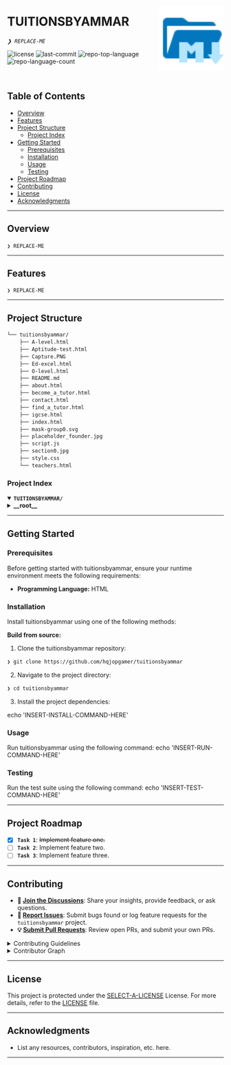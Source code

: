 <div align="left" style="position: relative;">
<img src="https://raw.githubusercontent.com/PKief/vscode-material-icon-theme/ec559a9f6bfd399b82bb44393651661b08aaf7ba/icons/folder-markdown-open.svg" align="right" width="30%" style="margin: -20px 0 0 20px;">
<h1>TUITIONSBYAMMAR</h1>
<p align="left">
	<em><code>❯ REPLACE-ME</code></em>
</p>
<p align="left">
	<img src="https://img.shields.io/github/license/hqjopgamer/tuitionsbyammar?style=default&logo=opensourceinitiative&logoColor=white&color=0080ff" alt="license">
	<img src="https://img.shields.io/github/last-commit/hqjopgamer/tuitionsbyammar?style=default&logo=git&logoColor=white&color=0080ff" alt="last-commit">
	<img src="https://img.shields.io/github/languages/top/hqjopgamer/tuitionsbyammar?style=default&color=0080ff" alt="repo-top-language">
	<img src="https://img.shields.io/github/languages/count/hqjopgamer/tuitionsbyammar?style=default&color=0080ff" alt="repo-language-count">
</p>
<p align="left"><!-- default option, no dependency badges. -->
</p>
<p align="left">
	<!-- default option, no dependency badges. -->
</p>
</div>
<br clear="right">

##  Table of Contents

- [ Overview](#-overview)
- [ Features](#-features)
- [ Project Structure](#-project-structure)
  - [ Project Index](#-project-index)
- [ Getting Started](#-getting-started)
  - [ Prerequisites](#-prerequisites)
  - [ Installation](#-installation)
  - [ Usage](#-usage)
  - [ Testing](#-testing)
- [ Project Roadmap](#-project-roadmap)
- [ Contributing](#-contributing)
- [ License](#-license)
- [ Acknowledgments](#-acknowledgments)

---

##  Overview

<code>❯ REPLACE-ME</code>

---

##  Features

<code>❯ REPLACE-ME</code>

---

##  Project Structure

```sh
└── tuitionsbyammar/
    ├── A-level.html
    ├── Aptitude-test.html
    ├── Capture.PNG
    ├── Ed-excel.html
    ├── O-level.html
    ├── README.md
    ├── about.html
    ├── become_a_tutor.html
    ├── contact.html
    ├── find_a_tutor.html
    ├── igcse.html
    ├── index.html
    ├── mask-group0.svg
    ├── placeholder_founder.jpg
    ├── script.js
    ├── section0.jpg
    ├── style.css
    └── teachers.html
```


###  Project Index
<details open>
	<summary><b><code>TUITIONSBYAMMAR/</code></b></summary>
	<details> <!-- __root__ Submodule -->
		<summary><b>__root__</b></summary>
		<blockquote>
			<table>
			<tr>
				<td><b><a href='https://github.com/hqjopgamer/tuitionsbyammar/blob/master/style.css'>style.css</a></b></td>
				<td><code>❯ REPLACE-ME</code></td>
			</tr>
			<tr>
				<td><b><a href='https://github.com/hqjopgamer/tuitionsbyammar/blob/master/become_a_tutor.html'>become_a_tutor.html</a></b></td>
				<td><code>❯ REPLACE-ME</code></td>
			</tr>
			<tr>
				<td><b><a href='https://github.com/hqjopgamer/tuitionsbyammar/blob/master/about.html'>about.html</a></b></td>
				<td><code>❯ REPLACE-ME</code></td>
			</tr>
			<tr>
				<td><b><a href='https://github.com/hqjopgamer/tuitionsbyammar/blob/master/find_a_tutor.html'>find_a_tutor.html</a></b></td>
				<td><code>❯ REPLACE-ME</code></td>
			</tr>
			<tr>
				<td><b><a href='https://github.com/hqjopgamer/tuitionsbyammar/blob/master/teachers.html'>teachers.html</a></b></td>
				<td><code>❯ REPLACE-ME</code></td>
			</tr>
			<tr>
				<td><b><a href='https://github.com/hqjopgamer/tuitionsbyammar/blob/master/script.js'>script.js</a></b></td>
				<td><code>❯ REPLACE-ME</code></td>
			</tr>
			<tr>
				<td><b><a href='https://github.com/hqjopgamer/tuitionsbyammar/blob/master/igcse.html'>igcse.html</a></b></td>
				<td><code>❯ REPLACE-ME</code></td>
			</tr>
			<tr>
				<td><b><a href='https://github.com/hqjopgamer/tuitionsbyammar/blob/master/Ed-excel.html'>Ed-excel.html</a></b></td>
				<td><code>❯ REPLACE-ME</code></td>
			</tr>
			<tr>
				<td><b><a href='https://github.com/hqjopgamer/tuitionsbyammar/blob/master/index.html'>index.html</a></b></td>
				<td><code>❯ REPLACE-ME</code></td>
			</tr>
			<tr>
				<td><b><a href='https://github.com/hqjopgamer/tuitionsbyammar/blob/master/Aptitude-test.html'>Aptitude-test.html</a></b></td>
				<td><code>❯ REPLACE-ME</code></td>
			</tr>
			<tr>
				<td><b><a href='https://github.com/hqjopgamer/tuitionsbyammar/blob/master/O-level.html'>O-level.html</a></b></td>
				<td><code>❯ REPLACE-ME</code></td>
			</tr>
			<tr>
				<td><b><a href='https://github.com/hqjopgamer/tuitionsbyammar/blob/master/Capture.PNG'>Capture.PNG</a></b></td>
				<td><code>❯ REPLACE-ME</code></td>
			</tr>
			<tr>
				<td><b><a href='https://github.com/hqjopgamer/tuitionsbyammar/blob/master/contact.html'>contact.html</a></b></td>
				<td><code>❯ REPLACE-ME</code></td>
			</tr>
			<tr>
				<td><b><a href='https://github.com/hqjopgamer/tuitionsbyammar/blob/master/A-level.html'>A-level.html</a></b></td>
				<td><code>❯ REPLACE-ME</code></td>
			</tr>
			</table>
		</blockquote>
	</details>
</details>

---
##  Getting Started

###  Prerequisites

Before getting started with tuitionsbyammar, ensure your runtime environment meets the following requirements:

- **Programming Language:** HTML


###  Installation

Install tuitionsbyammar using one of the following methods:

**Build from source:**

1. Clone the tuitionsbyammar repository:
```sh
❯ git clone https://github.com/hqjopgamer/tuitionsbyammar
```

2. Navigate to the project directory:
```sh
❯ cd tuitionsbyammar
```

3. Install the project dependencies:

echo 'INSERT-INSTALL-COMMAND-HERE'



###  Usage
Run tuitionsbyammar using the following command:
echo 'INSERT-RUN-COMMAND-HERE'

###  Testing
Run the test suite using the following command:
echo 'INSERT-TEST-COMMAND-HERE'

---
##  Project Roadmap

- [X] **`Task 1`**: <strike>Implement feature one.</strike>
- [ ] **`Task 2`**: Implement feature two.
- [ ] **`Task 3`**: Implement feature three.

---

##  Contributing

- **💬 [Join the Discussions](https://github.com/hqjopgamer/tuitionsbyammar/discussions)**: Share your insights, provide feedback, or ask questions.
- **🐛 [Report Issues](https://github.com/hqjopgamer/tuitionsbyammar/issues)**: Submit bugs found or log feature requests for the `tuitionsbyammar` project.
- **💡 [Submit Pull Requests](https://github.com/hqjopgamer/tuitionsbyammar/blob/main/CONTRIBUTING.md)**: Review open PRs, and submit your own PRs.

<details closed>
<summary>Contributing Guidelines</summary>

1. **Fork the Repository**: Start by forking the project repository to your github account.
2. **Clone Locally**: Clone the forked repository to your local machine using a git client.
   ```sh
   git clone https://github.com/hqjopgamer/tuitionsbyammar
   ```
3. **Create a New Branch**: Always work on a new branch, giving it a descriptive name.
   ```sh
   git checkout -b new-feature-x
   ```
4. **Make Your Changes**: Develop and test your changes locally.
5. **Commit Your Changes**: Commit with a clear message describing your updates.
   ```sh
   git commit -m 'Implemented new feature x.'
   ```
6. **Push to github**: Push the changes to your forked repository.
   ```sh
   git push origin new-feature-x
   ```
7. **Submit a Pull Request**: Create a PR against the original project repository. Clearly describe the changes and their motivations.
8. **Review**: Once your PR is reviewed and approved, it will be merged into the main branch. Congratulations on your contribution!
</details>

<details closed>
<summary>Contributor Graph</summary>
<br>
<p align="left">
   <a href="https://github.com{/hqjopgamer/tuitionsbyammar/}graphs/contributors">
      <img src="https://contrib.rocks/image?repo=hqjopgamer/tuitionsbyammar">
   </a>
</p>
</details>

---

##  License

This project is protected under the [SELECT-A-LICENSE](https://choosealicense.com/licenses) License. For more details, refer to the [LICENSE](https://choosealicense.com/licenses/) file.

---

##  Acknowledgments

- List any resources, contributors, inspiration, etc. here.

---
